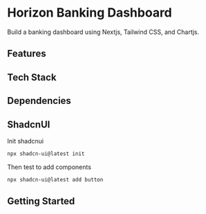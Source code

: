 # Horizon Banking Dashboard

Build a banking dashboard using Nextjs, Tailwind CSS, and Chartjs.

## Features

## Tech Stack

## Dependencies

## ShadcnUI

Init shadcnui

```bash
npx shadcn-ui@latest init
```

Then test to add components

```bash
npx shadcn-ui@latest add button
```

## Getting Started
